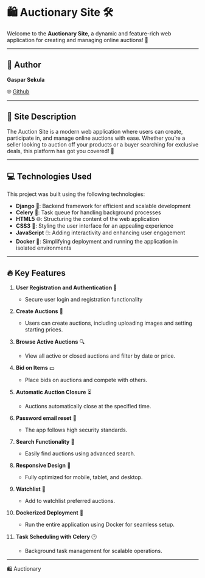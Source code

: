 # 🛍️ Auctionary Site 🛠️  
Welcome to the **Auctionary Site**, a dynamic and feature-rich web application for creating and managing online auctions! 🎉  

---

## 👤 **Author**  
**Gaspar Sekula**  

🌐 [Github](https://github.com/GasparSekula)  

---

## 🌟 **Site Description**  
The Auction Site is a modern web application where users can create, participate in, and manage online auctions with ease. Whether you’re a seller looking to auction off your products or a buyer searching for exclusive deals, this platform has got you covered! 🚀  

---

## 💻 **Technologies Used**  
This project was built using the following technologies:  
- **Django** 🐍: Backend framework for efficient and scalable development  
- **Celery** 🥬: Task queue for handling background processes  
- **HTML5** 🌐: Structuring the content of the web application  
- **CSS3** 🎨: Styling the user interface for an appealing experience  
- **JavaScript** 🖱️: Adding interactivity and enhancing user engagement  
- **Docker** 🐳: Simplifying deployment and running the application in isolated environments  

---

## 🔥 **Key Features**  

1. **User Registration and Authentication** 🔐  
   - Secure user login and registration functionality  

2. **Create Auctions** 📝  
   - Users can create auctions, including uploading images and setting starting prices.  

3. **Browse Active Auctions** 🔍  
   - View all active or closed auctions and filter by date or price.

4. **Bid on Items** 💵  
   - Place bids on auctions and compete with others.
     
5. **Automatic Auction Closure** ⏳  
   - Auctions automatically close at the specified time.

6. **Password email reset** 📧  
   - The app follows high security standards. 

7. **Search Functionality** 🔎  
   - Easily find auctions using advanced search.

8. **Responsive Design** 📱  
   - Fully optimized for mobile, tablet, and desktop.

9. **Watchlist** 📝
   - Add to watchlist preferred auctions.

11. **Dockerized Deployment** 🐳  
      - Run the entire application using Docker for seamless setup.  

11. **Task Scheduling with Celery** 🕒  
    - Background task management for scalable operations. 

---
🛍️ Auctionary


